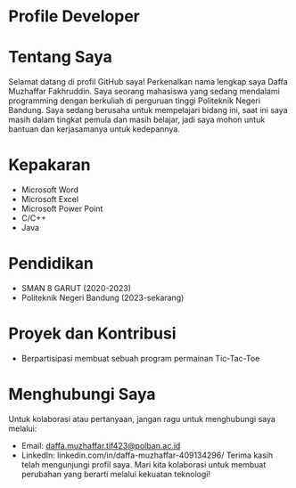 # Profile Developer
# Tentang Saya
Selamat datang di profil GitHub saya! Perkenalkan nama lengkap saya Daffa Muzhaffar Fakhruddin. Saya seorang mahasiswa yang sedang mendalami programming dengan berkuliah di perguruan tinggi Politeknik Negeri Bandung. Saya sedang berusaha untuk mempelajari bidang ini, saat ini saya masih dalam tingkat pemula dan masih belajar, jadi saya mohon untuk bantuan dan kerjasamanya untuk kedepannya.
# Kepakaran
- Microsoft Word
- Microsoft Excel
- Microsoft Power Point
- C/C++
- Java
# Pendidikan
- SMAN 8 GARUT (2020-2023)
- Politeknik Negeri Bandung (2023-sekarang)
# Proyek dan Kontribusi
- Berpartisipasi membuat sebuah program permainan Tic-Tac-Toe
# Menghubungi Saya
Untuk kolaborasi atau pertanyaan, jangan ragu untuk menghubungi saya melalui:
- Email: daffa.muzhaffar.tif423@polban.ac.id
- LinkedIn: linkedin.com/in/daffa-muzhaffar-409134296/
Terima kasih telah mengunjungi profil saya. Mari kita kolaborasi untuk membuat perubahan yang berarti melalui kekuatan teknologi!

